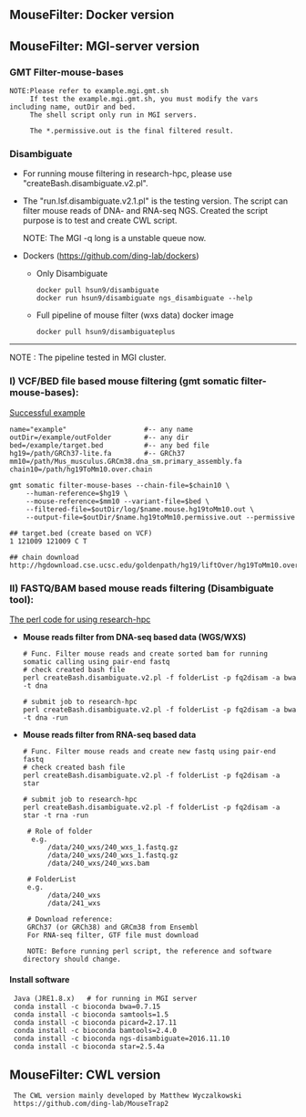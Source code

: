 

## MouseFilter: Docker version



## MouseFilter: MGI-server version

### GMT Filter-mouse-bases
```
NOTE:Please refer to example.mgi.gmt.sh
     If test the example.mgi.gmt.sh, you must modify the vars including name, outDir and bed.
     The shell script only run in MGI servers.
     
     The *.permissive.out is the final filtered result.
```

### Disambiguate

* For running mouse filtering in research-hpc, please use "createBash.disambiguate.v2.pl".

* The "run.lsf.disambiguate.v2.1.pl" is the testing version.
The script can filter mouse reads of DNA- and RNA-seq NGS.
Created the script purpose is to test and create CWL script.

     NOTE: The MGI -q long is a unstable queue now.

* Dockers (https://github.com/ding-lab/dockers)
    * Only Disambiguate
   
          docker pull hsun9/disambiguate
          docker run hsun9/disambiguate ngs_disambiguate --help
    
    * Full pipeline of mouse filter (wxs data) docker image
    
          docker pull hsun9/disambiguateplus

-------------------------------------------------------------------

NOTE : The pipeline tested in MGI cluster. 


### I) VCF/BED file based mouse filtering (gmt somatic filter-mouse-bases):
[Successful example](https://github.com/ding-lab/MouseFilter/blob/master/example.mgi.gmt.sh)

```
name="example"                   #-- any name
outDir=/example/outFolder        #-- any dir
bed=/example/target.bed          #-- any bed file
hg19=/path/GRCh37-lite.fa        #-- GRCh37
mm10=/path/Mus_musculus.GRCm38.dna_sm.primary_assembly.fa
chain10=/path/hg19ToMm10.over.chain

gmt somatic filter-mouse-bases --chain-file=$chain10 \
    --human-reference=$hg19 \
    --mouse-reference=$mm10 --variant-file=$bed \
    --filtered-file=$outDir/log/$name.mouse.hg19toMm10.out \
    --output-file=$outDir/$name.hg19toMm10.permissive.out --permissive

## target.bed (create based on VCF)
1 121009 121009 C T

## chain download 
http://hgdownload.cse.ucsc.edu/goldenpath/hg19/liftOver/hg19ToMm10.over.chain.gz
```

### II) FASTQ/BAM based mouse reads filtering (Disambiguate tool):
[The perl code for using research-hpc](https://github.com/ding-lab/MouseFilter/blob/master/createBash.disambiguate.v2.pl)


* __Mouse reads filter from DNA-seq based data (WGS/WXS)__
    ```
    # Func. Filter mouse reads and create sorted bam for running somatic calling using pair-end fastq
    # check created bash file
    perl createBash.disambiguate.v2.pl -f folderList -p fq2disam -a bwa -t dna
    
    # submit job to research-hpc
    perl createBash.disambiguate.v2.pl -f folderList -p fq2disam -a bwa -t dna -run
     ```
* __Mouse reads filter from RNA-seq based data__
     ```
     # Func. Filter mouse reads and create new fastq using pair-end fastq 
     # check created bash file
     perl createBash.disambiguate.v2.pl -f folderList -p fq2disam -a star
     
     # submit job to research-hpc
     perl createBash.disambiguate.v2.pl -f folderList -p fq2disam -a star -t rna -run
     ```
    
    ```
     # Role of folder
      e.g.  
          /data/240_wxs/240_wxs_1.fastq.gz
          /data/240_wxs/240_wxs_1.fastq.gz
          /data/240_wxs/240_wxs.bam

     # FolderList
     e.g.
          /data/240_wxs
          /data/241_wxs

     # Download reference:
     GRCh37 (or GRCh38) and GRCm38 from Ensembl
     For RNA-seq filter, GTF file must download
    
     NOTE: Before running perl script, the reference and software directory should change.
     ```
#### Install software
     Java (JRE1.8.x)   # for running in MGI server
     conda install -c bioconda bwa=0.7.15
     conda install -c bioconda samtools=1.5
     conda install -c bioconda picard=2.17.11
     conda install -c bioconda bamtools=2.4.0
     conda install -c bioconda ngs-disambiguate=2016.11.10
     conda install -c bioconda star=2.5.4a


## MouseFilter: CWL version

     The CWL version mainly developed by Matthew Wyczalkowski
     https://github.com/ding-lab/MouseTrap2
     
     
     
